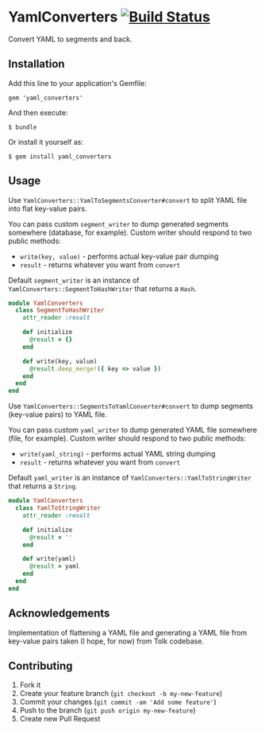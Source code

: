 # YamlConverters  [![Build Status](https://secure.travis-ci.org/tomekw/yaml_converters.png)](http://travis-ci.org/tomekw/yaml_converters)

Convert YAML to segments and back.

## Installation

Add this line to your application's Gemfile:

    gem 'yaml_converters'

And then execute:

    $ bundle

Or install it yourself as:

    $ gem install yaml_converters

## Usage

Use `YamlConverters::YamlToSegmentsConverter#convert` to split YAML file
into flat key-value pairs.

You can pass custom `segment_writer` to dump generated segments
somewhere (database, for example). Custom writer should respond to
two public methods:

* `write(key, value)` - performs actual key-value pair dumping
* `result` - returns whatever you want from `convert`

Default `segment_writer` is an instance of
`YamlConverters::SegmentToHashWriter` that returns a `Hash`.

``` ruby
module YamlConverters
  class SegmentToHashWriter
    attr_reader :result

    def initialize
      @result = {}
    end

    def write(key, value)
      @result.deep_merge!({ key => value })
    end
  end
end
```

Use `YamlConverters::SegmentsToYamlConverter#convert` to dump segments
(key-value pairs) to YAML file.

You can pass custom `yaml_writer` to dump generated YAML file
somewhere (file, for example). Custom writer should respond to
two public methods:

* `write(yaml_string)` - performs actual YAML string dumping
* `result` - returns whatever you want from `convert`

Default `yaml_writer` is an instance of
`YamlConverters::YamlToStringWriter` that returns a `String`.

``` ruby
module YamlConverters
  class YamlToStringWriter
    attr_reader :result

    def initialize
      @result = ''
    end

    def write(yaml)
      @result = yaml
    end
  end
end
```

## Acknowledgements

Implementation of flattening a YAML file and generating a YAML file
from key-value pairs taken (I hope, for now) from Tolk codebase.

## Contributing

1. Fork it
2. Create your feature branch (`git checkout -b my-new-feature`)
3. Commit your changes (`git commit -am 'Add some feature'`)
4. Push to the branch (`git push origin my-new-feature`)
5. Create new Pull Request
